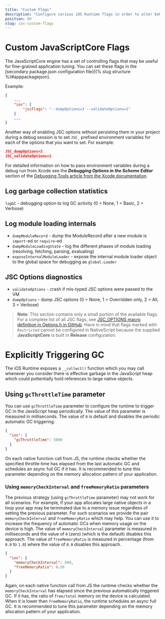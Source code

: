 ```yaml
---
title: "Custom Flags"
description: "Configure various iOS Runtime flags in order to alter behavior, improve performance, or obtain more comprehensive debug information of your app"
position: 60
slug: ios-custom-flags
---
```


# Custom JavaScriptCore Flags

The JavaScriptCore engine has a set of controlling flags that may be useful for fine-grained application tuning. You can set these flags in the [secondary package.json configuration file]({% slug structure %}#apppackagejson).

Example:

``` JSON
{
    ...
    "ios": {
        "jscFlags": "--dumpOptions=3 --validateOptions=1"
    }
    ...
}
```

Another way of enabling JSC options without persisting them in your project during a debug session is to set `JSC_` prefixed environment variables for each of the options that you want to set. For example:

``` JSON
JSC_dumpOptions=3
JSC_validateOptions=1
```

For detailed information on how to pass environment variables during a debug run from Xcode see the ***Debugging Options in the Scheme Editor*** section of the [Debugging Tools article from the Xcode documentation](https://developer.apple.com/library/archive/documentation/DeveloperTools/Conceptual/debugging_with_xcode/chapters/debugging_tools.html)

## Log garbage collection statistics

`logGC` - debugging option to log GC activity (0 = None, 1 = Basic, 2 = Verbose)

## Log module loading internals

* `dumpModuleRecord` - dump the ModuleRecord after a new module is `import`-ed or `require`-ed
* `dumpModuleLoadingState` - log the different phases of module loading (resolving, fetching, parsing, evaluating)
* `exposeInternalModuleLoader` - expose the internal module loader object to the global space for debugging as `global.Loader`

## JSC Options diagnostics

* `validateOptions` - crash if mis-typed JSC options were passed to the VM
* `dumpOptions` - dump JSC options (0 = None, 1 = Overridden only, 2 = All, 3 = Verbose)

> **Note**: This section contains only a small portion of the available flags. For a complete list of all JSC flags, see [JSC_OPTIONS macro definition in Options.h in GitHub](https://github.com/NativeScript/webkit/blob/ios/Source/JavaScriptCore/runtime/Options.h#L115). Have in mind that flags marked with `Restricted` cannot be configured in NativeScript because the supplied **JavaScriptCore** is built in **Release** configuration.

# Explicitly Triggering GC

The iOS Runtime exposes a `__collect()` function which you may call whenever you consider there is effective garbage in the JavaScript heap which could pottentially hold references to large native objects.

## Using `gcThrottleTime` parameter

You can use `gcThrottleTime` parameter to configure the runtime to trigger GC in the JavaScript heap periodically. The value of this parameter is measured in milliseconds. The value of `0` is default and disables the periodic automatic GC triggering.

``` JSON
{
  "ios": {
    "gcThrottleTime": 5000
  }
}
```

On each native function call from JS, the runtime checks whether the specified throttle time has elapsed from the last automatic GC and schedules an async full GC if it has. It is recommended to tune this parameter depending on the memory allocation pattern of your application.

### Using `memoryCheckInterval` and `freeMemoryRatio` parameters

The previous strategy (using `gcThrottleTime` parameter) may not work for all scenarios. For example, if your app allocates large native objects in a loop your app may be terminated due to a memory issue regardless of setting the previous parameter. For such scenarios we provide the pair `memoryCheckInterval` and `freeMemoryRatio` which may help. You can use it to increase the frequency of automatic GCs when memory usage on the device is high. The value of `memoryCheckInterval` parameter is measured in milliseconds and the value of `0` (zero) (which is the default) disables this approach. The value of `freeMemoryRatio` is measured in percentage (from `0.0` to `1.0`) where the value of `0.0` disables this approach.

``` JSON
{
  "ios": {
    "memoryCheckInterval": 500,
    "freeMemoryRatio": 0.50
  }
}
```

Again, on each native function call from JS the runtime checks whether the `memoryCheckInterval` has elapsed since the previous automatically triggered GC. If it has, the ratio of `free/total` memory on the device is calculated. When it is lower than `freeMemoryRatio`, the runtime schedules an async full GC. It is recommended to tune this parameter depending on the memory allocation pattern of your application.
